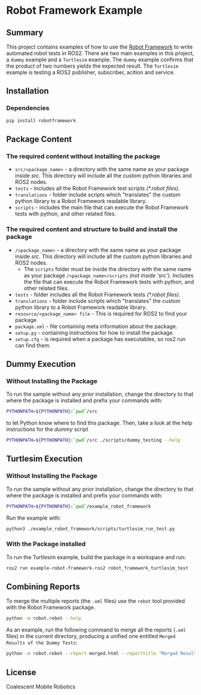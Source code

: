 # Robot Framework Example
## Summary
This project contains examples of how to use the [Robot Framework] to write automated robot tests in ROS2.
There are two main examples in this project, a  `dummy` example and a `Turtlesim` example. 
The `dummy` example confirms that the product of two numbers yields the expected result. 
The `Turtlesim` example is testing a ROS2 publisher, subscriber, acition and service.

## Installation
### Dependencies
```bash
pip install robotframework
```
## Package Content
### The required content without installing the package
* `src/<package_name>` - a directory with the same name as your package inside _src_. This directory will include all the custom python libraries and ROS2 nodes.
* `tests` - includes all the Robot Framework test scripts _(*.robot files)_.
* `translations` - folder include scripts which "translates" the custom python library to a Robot Framework readable library.
* `scripts` - includes the main file that can execute the Robot Framework tests with python, and other related files.


### The required content and structure to build and install the package
* `/<package_name>` - a directory with the same name as your package inside _src_. This directory will include all the custom python libraries and ROS2 nodes. 
   * The `scripts` folder must be inside the directory with the same name as your package `/<package_name>/scripts` _(not inside 'src')_. Includes the file that can execute the Robot Framework tests with python, and other related files.
* `tests` - folder includes all the Robot Framework tests _(*.robot files)_.
* `translations` - folder include scripts which "translates" the custom python library to a Robot Framework readable library.
* `resource/<package_name> file` - This is required for ROS2 to find your package
* `package.xml` - file containing meta information about the package.
* `setup.py` - containing instructions for how to install the package.
* `setup.cfg` - is required when a package has executables, so ros2 run can find them.

## Dummy Execution
### Without Installing the Package
To run the sample without any prior installation, change the directory to that where the package is installed
and prefix your commands with:
```bash
PYTHONPATH=${PYTHONPATH}:`pwd`/src
```
to let Python know where to find this package. Then, take a look at the help instructions for the _dummy_ script
```bash
PYTHONPATH=${PYTHONPATH}:`pwd`/src ./scripts/dummy_testing --help
```

## Turtlesim Execution
### Without Installing the Package
To run the sample without any prior installation, change the directory to that where the package is installed
and prefix your commands with:
```bash
PYTHONPATH=${PYTHONPATH}:`pwd`/example_robot_framework
```
Run the example with:
```bash
python3 ./example_robot_framework/scripts/turtlesim_run_test.py
```
### With the Package installed
To run the Turtlesim example, build the package in a workspace and run:
```bash
ros2 run example-robot-framework-ros2 robot_framework_turtlesim_test
```

## Combining Reports
To merge the multiple reports (the `.xml` files) use the `rebot` tool provided with the Robot Framework package.
```bash
python -m robot.rebot --help
```

As an example, run the following command to merge all the reports (`.xml` files) in the current directory, producing
a unified one entitled `Merged Results of the Dummy Tests`:
```bash
python -m robot.rebot --report merged.html --reporttitle "Merged Results of the Dummy Tests" *.xml
```

## License
Coalescent Mobile Robotics

   [Robot Framework]: <https://robotframework.org/>
